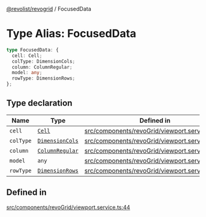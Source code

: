 [@revolist/revogrid](README.md) / FocusedData

# Type Alias: FocusedData

```ts
type FocusedData: {
  cell: Cell;
  colType: DimensionCols;
  column: ColumnRegular;
  model: any;
  rowType: DimensionRows;
};
```

## Type declaration

| Name | Type | Defined in |
| ------ | ------ | ------ |
| `cell` | [`Cell`](Interface.Cell.md) | [src/components/revoGrid/viewport.service.ts:46](https://github.com/revolist/revogrid/blob/9117a91ea8e0927df97ffd7fc238d04b4ddfdd05/src/components/revoGrid/viewport.service.ts#L46) |
| `colType` | [`DimensionCols`](TypeAlias.DimensionCols.md) | [src/components/revoGrid/viewport.service.ts:47](https://github.com/revolist/revogrid/blob/9117a91ea8e0927df97ffd7fc238d04b4ddfdd05/src/components/revoGrid/viewport.service.ts#L47) |
| `column` | [`ColumnRegular`](Interface.ColumnRegular.md) | [src/components/revoGrid/viewport.service.ts:49](https://github.com/revolist/revogrid/blob/9117a91ea8e0927df97ffd7fc238d04b4ddfdd05/src/components/revoGrid/viewport.service.ts#L49) |
| `model` | `any` | [src/components/revoGrid/viewport.service.ts:45](https://github.com/revolist/revogrid/blob/9117a91ea8e0927df97ffd7fc238d04b4ddfdd05/src/components/revoGrid/viewport.service.ts#L45) |
| `rowType` | [`DimensionRows`](TypeAlias.DimensionRows.md) | [src/components/revoGrid/viewport.service.ts:48](https://github.com/revolist/revogrid/blob/9117a91ea8e0927df97ffd7fc238d04b4ddfdd05/src/components/revoGrid/viewport.service.ts#L48) |

## Defined in

[src/components/revoGrid/viewport.service.ts:44](https://github.com/revolist/revogrid/blob/9117a91ea8e0927df97ffd7fc238d04b4ddfdd05/src/components/revoGrid/viewport.service.ts#L44)
